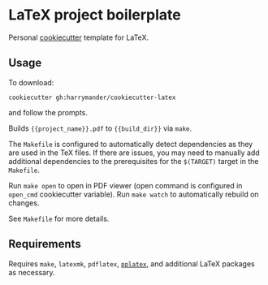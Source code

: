 # LaTeX project boilerplate

Personal [cookiecutter](https://github.com/cookiecutter/cookiecutter) template
for LaTeX.

## Usage

To download:

```
cookiecutter gh:harrymander/cookiecutter-latex
```

and follow the prompts.

Builds `{{project_name}}.pdf` to `{{build_dir}}` via `make`.

The `Makefile` is configured to automatically detect dependencies as they are
used in the TeX files. If there are issues, you may need to manually add
additional dependencies to the prerequisites for the `$(TARGET)` target in the
`Makefile`.

Run `make open` to open in PDF viewer (open command is configured in `open_cmd`
cookiecutter variable). Run `make watch` to automatically rebuild on changes.

See `Makefile` for more details.

## Requirements

Requires `make`, `latexmk`, `pdflatex`,
[`pplatex`](https://github.com/stefanhepp/pplatex), and additional LaTeX
packages as necessary.
